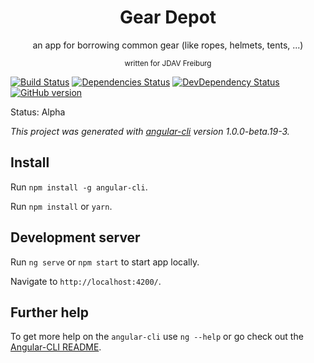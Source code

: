<div align="center"><h1>Gear Depot</h1></div>
<p align="center">an app for borrowing common gear (like ropes, helmets, tents, ...)</p>
<p align="center"><small>written for JDAV Freiburg</small></p>

[![Build Status](https://travis-ci.org/jdav-freiburg/gear-deposit.svg?branch=master)](https://travis-ci.org/jdav-freiburg/gear-deposit)
[![Dependencies Status](https://david-dm.org/jdav-freiburg/gear-deposit.svg)](https://david-dm.org/jdav-freiburg/gear-deposit)
[![DevDependency Status](https://david-dm.org/jdav-freiburg/gear-deposit/dev-status.svg)](https://david-dm.org/jdav-freiburg/gear-deposit?type=dev)
[![GitHub version](https://badge.fury.io/gh/jdav-freiburg%2Fgear-deposit.svg)](https://badge.fury.io/gh/jdav-freiburg%2Fgear-deposit)

Status: Alpha

*This project was generated with [angular-cli](https://github.com/angular/angular-cli) version 1.0.0-beta.19-3.*

## Install
Run `npm install -g angular-cli`.

Run `npm install` or `yarn`.

## Development server
Run `ng serve` or `npm start` to start app locally.

Navigate to `http://localhost:4200/`.

## Further help
To get more help on the `angular-cli` use `ng --help` or go check out the [Angular-CLI README](https://github.com/angular/angular-cli/blob/master/README.md).

